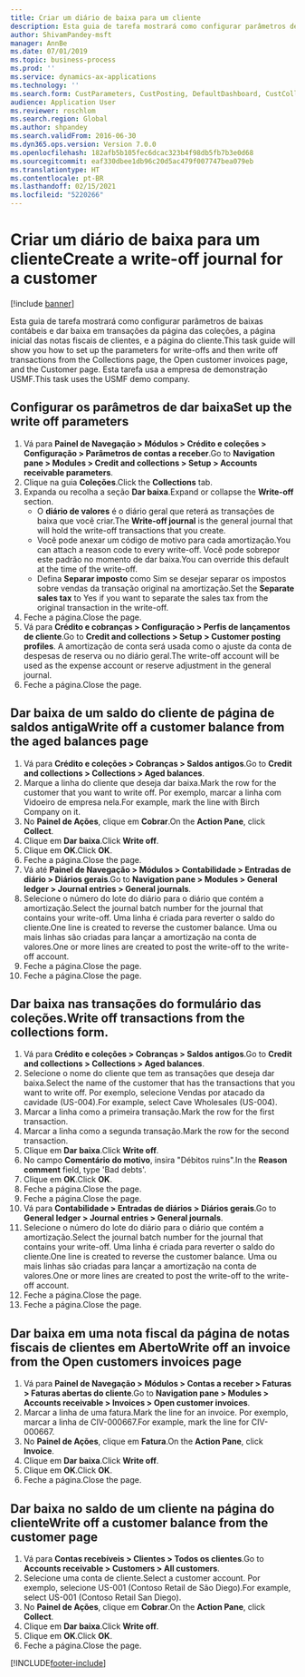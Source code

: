 ```yaml
---
title: Criar um diário de baixa para um cliente
description: Esta guia de tarefa mostrará como configurar parâmetros de baixas contábeis e dar baixa em transações da página das coleções, a página inicial das notas fiscais de clientes, e a página do cliente.
author: ShivamPandey-msft
manager: AnnBe
ms.date: 07/01/2019
ms.topic: business-process
ms.prod: ''
ms.service: dynamics-ax-applications
ms.technology: ''
ms.search.form: CustParameters, CustPosting, DefaultDashboard, CustCollectionsPoolsListPage, CustWriteOff, LedgerJournalTable, LedgerJournalTransDaily, CustCollections, CustOpenInvoicesListPage, CustTable
audience: Application User
ms.reviewer: roschlom
ms.search.region: Global
ms.author: shpandey
ms.search.validFrom: 2016-06-30
ms.dyn365.ops.version: Version 7.0.0
ms.openlocfilehash: 182afb5b105fec6dcac323b4f98db5fb7b3e0d68
ms.sourcegitcommit: eaf330dbee1db96c20d5ac479f007747bea079eb
ms.translationtype: HT
ms.contentlocale: pt-BR
ms.lasthandoff: 02/15/2021
ms.locfileid: "5220266"
---
```

# <a name="create-a-write-off-journal-for-a-customer"></a><span data-ttu-id="b97e3-103">Criar um diário de baixa para um cliente</span><span class="sxs-lookup"><span data-stu-id="b97e3-103">Create a write-off journal for a customer</span></span>

[!include [banner](../../includes/banner.md)]

<span data-ttu-id="b97e3-104">Esta guia de tarefa mostrará como configurar parâmetros de baixas contábeis e dar baixa em transações da página das coleções, a página inicial das notas fiscais de clientes, e a página do cliente.</span><span class="sxs-lookup"><span data-stu-id="b97e3-104">This task guide will show you how to set up the parameters for write-offs and then write off transactions from the Collections page, the Open customer invoices page, and the Customer page.</span></span> <span data-ttu-id="b97e3-105">Esta tarefa usa a empresa de demonstração USMF.</span><span class="sxs-lookup"><span data-stu-id="b97e3-105">This task uses the USMF demo company.</span></span>


## <a name="set-up-the-write-off-parameters"></a><span data-ttu-id="b97e3-106">Configurar os parâmetros de dar baixa</span><span class="sxs-lookup"><span data-stu-id="b97e3-106">Set up the write off parameters</span></span>
1. <span data-ttu-id="b97e3-107">Vá para **Painel de Navegação > Módulos > Crédito e coleções > Configuração > Parâmetros de contas a receber**.</span><span class="sxs-lookup"><span data-stu-id="b97e3-107">Go to **Navigation pane > Modules > Credit and collections > Setup > Accounts receivable parameters**.</span></span>
2. <span data-ttu-id="b97e3-108">Clique na guia **Coleções**.</span><span class="sxs-lookup"><span data-stu-id="b97e3-108">Click the **Collections** tab.</span></span>
3. <span data-ttu-id="b97e3-109">Expanda ou recolha a seção **Dar baixa**.</span><span class="sxs-lookup"><span data-stu-id="b97e3-109">Expand or collapse the **Write-off** section.</span></span>
    - <span data-ttu-id="b97e3-110">O **diário de valores** é o diário geral que reterá as transações de baixa que você criar.</span><span class="sxs-lookup"><span data-stu-id="b97e3-110">The **Write-off journal** is the general journal that will hold the write-off transactions that you create.</span></span>  
    - <span data-ttu-id="b97e3-111">Você pode anexar um código de motivo para cada amortização.</span><span class="sxs-lookup"><span data-stu-id="b97e3-111">You can attach a reason code to every write-off.</span></span> <span data-ttu-id="b97e3-112">Você pode sobrepor este padrão no momento de dar baixa.</span><span class="sxs-lookup"><span data-stu-id="b97e3-112">You can override this default at the time of the write-off.</span></span>  
    - <span data-ttu-id="b97e3-113">Defina **Separar imposto** como Sim se desejar separar os impostos sobre vendas da transação original na amortização.</span><span class="sxs-lookup"><span data-stu-id="b97e3-113">Set the **Separate sales tax** to Yes if you want to separate the sales tax from the original transaction in the write-off.</span></span>  
4. <span data-ttu-id="b97e3-114">Feche a página.</span><span class="sxs-lookup"><span data-stu-id="b97e3-114">Close the page.</span></span>
5. <span data-ttu-id="b97e3-115">Vá para **Crédito e cobranças > Configuração > Perfis de lançamentos de cliente**.</span><span class="sxs-lookup"><span data-stu-id="b97e3-115">Go to **Credit and collections > Setup > Customer posting profiles**.</span></span> <span data-ttu-id="b97e3-116">A amortização de conta será usada como o ajuste da conta de despesas de reserva ou no diário geral.</span><span class="sxs-lookup"><span data-stu-id="b97e3-116">The write-off account will be used as the expense account or reserve adjustment in the general journal.</span></span>
6. <span data-ttu-id="b97e3-117">Feche a página.</span><span class="sxs-lookup"><span data-stu-id="b97e3-117">Close the page.</span></span>

## <a name="write-off-a-customer-balance-from-the-aged-balances-page"></a><span data-ttu-id="b97e3-118">Dar baixa de um saldo do cliente de página de saldos antiga</span><span class="sxs-lookup"><span data-stu-id="b97e3-118">Write off a customer balance from the aged balances page</span></span>
1. <span data-ttu-id="b97e3-119">Vá para **Crédito e coleções > Cobranças > Saldos antigos**.</span><span class="sxs-lookup"><span data-stu-id="b97e3-119">Go to **Credit and collections > Collections > Aged balances**.</span></span>
2. <span data-ttu-id="b97e3-120">Marque a linha do cliente que deseja dar baixa.</span><span class="sxs-lookup"><span data-stu-id="b97e3-120">Mark the row for the customer that you want to write off.</span></span> <span data-ttu-id="b97e3-121">Por exemplo, marcar a linha com Vidoeiro de empresa nela.</span><span class="sxs-lookup"><span data-stu-id="b97e3-121">For example, mark the line with Birch Company on it.</span></span>
3. <span data-ttu-id="b97e3-122">No **Painel de Ações**, clique em **Cobrar**.</span><span class="sxs-lookup"><span data-stu-id="b97e3-122">On the **Action Pane**, click **Collect**.</span></span>
4. <span data-ttu-id="b97e3-123">Clique em **Dar baixa**.</span><span class="sxs-lookup"><span data-stu-id="b97e3-123">Click **Write off**.</span></span>
5. <span data-ttu-id="b97e3-124">Clique em **OK**.</span><span class="sxs-lookup"><span data-stu-id="b97e3-124">Click **OK**.</span></span>
6. <span data-ttu-id="b97e3-125">Feche a página.</span><span class="sxs-lookup"><span data-stu-id="b97e3-125">Close the page.</span></span>
7. <span data-ttu-id="b97e3-126">Vá até **Painel de Navegação > Módulos > Contabilidade > Entradas de diário > Diários gerais**.</span><span class="sxs-lookup"><span data-stu-id="b97e3-126">Go to **Navigation pane > Modules > General ledger > Journal entries > General journals**.</span></span>
8. <span data-ttu-id="b97e3-127">Selecione o número do lote do diário para o diário que contém a amortização.</span><span class="sxs-lookup"><span data-stu-id="b97e3-127">Select the journal batch number for the journal that contains your write-off.</span></span> <span data-ttu-id="b97e3-128">Uma linha é criada para reverter o saldo do cliente.</span><span class="sxs-lookup"><span data-stu-id="b97e3-128">One line is created to reverse the customer balance.</span></span> <span data-ttu-id="b97e3-129">Uma ou mais linhas são criadas para lançar a amortização na conta de valores.</span><span class="sxs-lookup"><span data-stu-id="b97e3-129">One or more lines are created to post the write-off to the write-off account.</span></span>  
9. <span data-ttu-id="b97e3-130">Feche a página.</span><span class="sxs-lookup"><span data-stu-id="b97e3-130">Close the page.</span></span>
10. <span data-ttu-id="b97e3-131">Feche a página.</span><span class="sxs-lookup"><span data-stu-id="b97e3-131">Close the page.</span></span>

## <a name="write-off-transactions-from-the-collections-form"></a><span data-ttu-id="b97e3-132">Dar baixa nas transações do formulário das coleções.</span><span class="sxs-lookup"><span data-stu-id="b97e3-132">Write off transactions from the collections form.</span></span>
1. <span data-ttu-id="b97e3-133">Vá para **Crédito e coleções > Cobranças > Saldos antigos**.</span><span class="sxs-lookup"><span data-stu-id="b97e3-133">Go to **Credit and collections > Collections > Aged balances**.</span></span>
2. <span data-ttu-id="b97e3-134">Selecione o nome do cliente que tem as transações que deseja dar baixa.</span><span class="sxs-lookup"><span data-stu-id="b97e3-134">Select the name of the customer that has the transactions that you want to write off.</span></span> <span data-ttu-id="b97e3-135">Por exemplo, selecione Vendas por atacado da cavidade (US-004).</span><span class="sxs-lookup"><span data-stu-id="b97e3-135">For example, select Cave Wholesales (US-004).</span></span>
3. <span data-ttu-id="b97e3-136">Marcar a linha como a primeira transação.</span><span class="sxs-lookup"><span data-stu-id="b97e3-136">Mark the row for the first transaction.</span></span>
4. <span data-ttu-id="b97e3-137">Marcar a linha como a segunda transação.</span><span class="sxs-lookup"><span data-stu-id="b97e3-137">Mark the row for the second transaction.</span></span>
5. <span data-ttu-id="b97e3-138">Clique em **Dar baixa**.</span><span class="sxs-lookup"><span data-stu-id="b97e3-138">Click **Write off**.</span></span>
6. <span data-ttu-id="b97e3-139">No campo **Comentário do motivo**, insira "Débitos ruins".</span><span class="sxs-lookup"><span data-stu-id="b97e3-139">In the **Reason comment** field, type 'Bad debts'.</span></span>
7. <span data-ttu-id="b97e3-140">Clique em **OK**.</span><span class="sxs-lookup"><span data-stu-id="b97e3-140">Click **OK**.</span></span>
8. <span data-ttu-id="b97e3-141">Feche a página.</span><span class="sxs-lookup"><span data-stu-id="b97e3-141">Close the page.</span></span>
9. <span data-ttu-id="b97e3-142">Feche a página.</span><span class="sxs-lookup"><span data-stu-id="b97e3-142">Close the page.</span></span>
10. <span data-ttu-id="b97e3-143">Vá para **Contabilidade > Entradas de diários > Diários gerais**.</span><span class="sxs-lookup"><span data-stu-id="b97e3-143">Go to **General ledger > Journal entries > General journals**.</span></span>
11. <span data-ttu-id="b97e3-144">Selecione o número do lote do diário para o diário que contém a amortização.</span><span class="sxs-lookup"><span data-stu-id="b97e3-144">Select the journal batch number for the journal that contains your write-off.</span></span> <span data-ttu-id="b97e3-145">Uma linha é criada para reverter o saldo do cliente.</span><span class="sxs-lookup"><span data-stu-id="b97e3-145">One line is created to reverse the customer balance.</span></span> <span data-ttu-id="b97e3-146">Uma ou mais linhas são criadas para lançar a amortização na conta de valores.</span><span class="sxs-lookup"><span data-stu-id="b97e3-146">One or more lines are created to post the write-off to the write-off account.</span></span>  
12. <span data-ttu-id="b97e3-147">Feche a página.</span><span class="sxs-lookup"><span data-stu-id="b97e3-147">Close the page.</span></span>
13. <span data-ttu-id="b97e3-148">Feche a página.</span><span class="sxs-lookup"><span data-stu-id="b97e3-148">Close the page.</span></span>

## <a name="write-off-an-invoice-from-the-open-customers-invoices-page"></a><span data-ttu-id="b97e3-149">Dar baixa em uma nota fiscal da página de notas fiscais de clientes em Aberto</span><span class="sxs-lookup"><span data-stu-id="b97e3-149">Write off an invoice from the Open customers invoices page</span></span>
1. <span data-ttu-id="b97e3-150">Vá para **Painel de Navegação > Módulos > Contas a receber > Faturas > Faturas abertas do cliente**.</span><span class="sxs-lookup"><span data-stu-id="b97e3-150">Go to **Navigation pane > Modules > Accounts receivable > Invoices > Open customer invoices**.</span></span>
2. <span data-ttu-id="b97e3-151">Marcar a linha de uma fatura.</span><span class="sxs-lookup"><span data-stu-id="b97e3-151">Mark the line for an invoice.</span></span> <span data-ttu-id="b97e3-152">Por exemplo, marcar a linha de CIV-000667.</span><span class="sxs-lookup"><span data-stu-id="b97e3-152">For example, mark the line for CIV-000667.</span></span>
3. <span data-ttu-id="b97e3-153">No **Painel de Ações**, clique em **Fatura**.</span><span class="sxs-lookup"><span data-stu-id="b97e3-153">On the **Action Pane**, click **Invoice**.</span></span>
4. <span data-ttu-id="b97e3-154">Clique em **Dar baixa**.</span><span class="sxs-lookup"><span data-stu-id="b97e3-154">Click **Write off**.</span></span>
5. <span data-ttu-id="b97e3-155">Clique em **OK**.</span><span class="sxs-lookup"><span data-stu-id="b97e3-155">Click **OK**.</span></span>
6. <span data-ttu-id="b97e3-156">Feche a página.</span><span class="sxs-lookup"><span data-stu-id="b97e3-156">Close the page.</span></span>

## <a name="write-off-a-customer-balance-from-the-customer-page"></a><span data-ttu-id="b97e3-157">Dar baixa no saldo de um cliente na página do cliente</span><span class="sxs-lookup"><span data-stu-id="b97e3-157">Write off a customer balance from the customer page</span></span>
1. <span data-ttu-id="b97e3-158">Vá para **Contas recebíveis > Clientes > Todos os clientes**.</span><span class="sxs-lookup"><span data-stu-id="b97e3-158">Go to **Accounts receivable > Customers > All customers**.</span></span>
2. <span data-ttu-id="b97e3-159">Selecione uma conta de cliente.</span><span class="sxs-lookup"><span data-stu-id="b97e3-159">Select a customer account.</span></span> <span data-ttu-id="b97e3-160">Por exemplo, selecione US-001 (Contoso Retail de São Diego).</span><span class="sxs-lookup"><span data-stu-id="b97e3-160">For example, select US-001 (Contoso Retail San Diego).</span></span>
3. <span data-ttu-id="b97e3-161">No **Painel de Ações**, clique em **Cobrar**.</span><span class="sxs-lookup"><span data-stu-id="b97e3-161">On the **Action Pane**, click **Collect**.</span></span>
4. <span data-ttu-id="b97e3-162">Clique em **Dar baixa**.</span><span class="sxs-lookup"><span data-stu-id="b97e3-162">Click **Write off**.</span></span>
5. <span data-ttu-id="b97e3-163">Clique em **OK**.</span><span class="sxs-lookup"><span data-stu-id="b97e3-163">Click **OK**.</span></span>
6. <span data-ttu-id="b97e3-164">Feche a página.</span><span class="sxs-lookup"><span data-stu-id="b97e3-164">Close the page.</span></span>



[!INCLUDE[footer-include](../../../includes/footer-banner.md)]